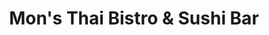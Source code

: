 ---
layout: place
title: "Mon's Thai Bistro & Sushi Bar"
permalink: /texas/san-antonio/mon-s-thai-bistro-sushi-bar.html
stateAbbr: TX
stateName: Texas
cityName: San Antonio
seo:
  name: "Mon's Thai Bistro & Sushi Bar"
  type: Restaurant
  links: http://www.monsthai.com/
description: "Looking for sushi in San Antonio, Texas? Check out Mon's Thai Bistro & Sushi Bar for a delightful Japanese dining experience. Enjoy a variety of sushi and ot..."
place_id: ChIJ6_ntwZ_1XIYRG0r71Wy2k7Q
photos:
  - name: >-
      places/ChIJ6_ntwZ_1XIYRG0r71Wy2k7Q/photos/AeeoHcLTZ-voPPoPPgLjYGxSmEyxYqplda-PjNnAT9HoO0Pp3t6jxLNbs1jPx_xlp5apZf3z-8shrAQrMg6XL2S0H0o1mCLno4ZLNtluEkkNxcJMO3Y8BPz63UGMjVffFmfcw9HM8ej-sA0jXoyN9IeW8B9YWPu3WrWkupEo0eoTBn57YmAUn0ECLh4E-bmMNZthtB0tg8SsxRyl70x95nDMsaysmG3k0-R09kEvOsrZr3jzIkXEcLh5if7zirgHtQdWtJRAGGUU0WXuB-PZClWkO_4bFRLwcINGCvrKuA-RZGEGbSUIJt_R5FNlSreYfseTyLTg6V8SteSc2FiqzlyLxhnut0bg9-CQvbUwqggVyxQE9dS3gpfC7cyNcrSaNpabOQ7XT73CVECKk76GSC1woqL4VN9ksrq4y_3vzr0Asn_-xd9x
    widthPx: 3024
    heightPx: 4032
    authorAttributions:
      - displayName: Shelly Sanchez Terrell
        uri: https://maps.google.com/maps/contrib/114337606913650576428
        photoUri: >-
          https://lh3.googleusercontent.com/a-/ALV-UjU3LFW_oFMG-qjjTqInVGma5KHvkEFVBe0fXVTpbzLbgK1YPgQ8dQ=s100-p-k-no-mo
    flagContentUri: >-
      https://www.google.com/local/imagery/report/?cb_client=maps_api_places.places_api&image_key=!1e10!2sCIHM0ogKEICAgIDh_fq-gAE&hl=en-US
    googleMapsUri: >-
      https://www.google.com/maps/place//data=!3m4!1e2!3m2!1sCIHM0ogKEICAgIDh_fq-gAE!2e10!4m2!3m1!1s0x865cf59fc1edf9eb:0xb493b66cd5fb4a1b
  - name: >-
      places/ChIJ6_ntwZ_1XIYRG0r71Wy2k7Q/photos/AeeoHcLOF3M9jzeRLtdPMAjzw2OGTF6K8mKF8b33sPzqzgSYrRLGfNNxeFh7jOrUe_NWEOUWHzmuH8az_ge11iRNv5k_b0K6xZdT5mL6aH2_OC4ktu9fpju1LCXzMJFdMllY6QMApXfGF-i4uh22XE794gbgmYcFxKtJ_f5sZRGlllf7PtEWuPfdGLOJiPG9oUqHEWc3aLsUcdYA2JyMI6rMUiOx9BslaXZpvFU-QiuiNHbJLN-zrOswzgOKtKAhYWmuxjAnjcELHgtuKc2CYMAtrONtwWBa9nnMgyuh-qD7alMtJpxP0bKRXsIuJeJSbnsc1Xn6u2owPKQgqbUeaykB9Wgu3eb43vjAAPLGhkpm_t2FHhhBRJhhzItNVECITIzzbAVvAWnWgybllYriMgyspSKePGX_52odTv7tz3FxHUIIPL-r
    widthPx: 4032
    heightPx: 2688
    authorAttributions:
      - displayName: Andrea
        uri: https://maps.google.com/maps/contrib/114520585379451721243
        photoUri: >-
          https://lh3.googleusercontent.com/a-/ALV-UjUBT9SGNC_OCcOHDgRvIv958nqr5DUlu1rchEgSx_h29EAcAHwEgA=s100-p-k-no-mo
    flagContentUri: >-
      https://www.google.com/local/imagery/report/?cb_client=maps_api_places.places_api&image_key=!1e10!2sCIHM0ogKEICAgICK-MuShQE&hl=en-US
    googleMapsUri: >-
      https://www.google.com/maps/place//data=!3m4!1e2!3m2!1sCIHM0ogKEICAgICK-MuShQE!2e10!4m2!3m1!1s0x865cf59fc1edf9eb:0xb493b66cd5fb4a1b
  - name: >-
      places/ChIJ6_ntwZ_1XIYRG0r71Wy2k7Q/photos/AeeoHcJLrqiV-MxJv1lp3KB7SmpjvgkFflQv2OZhuBcEyszeh-sLya2jqzqA8AAi5vKSFCF3hrC6MN61CeY_MuwuZGrvqqI_gMbFZ8J0MmfKCsDkBe4xyerFtL_1eAmVbCHZ9HP7_F3tWeIXQMglMhL3Y5sszAVXoat34MOER-jVgDrzTxHxnqqz28nuk2bewPFiXJo8cabBQpferAlbPGj9Hn0fcSfv0IvRHn_er97p3kH8i3aDgxC8uVCx6efGMAIs35nmQy5RtpA89tFRU-tFjl_oVyn_lIPzDmKOLqdcKEsm-uxyS_uUe2U-UwJHqw5pHb76adYNzEb35M4CKOmK1OrbpAYNpVhzXBCAYpkCOM_nvBO3zsqmoyd1UeJfw7PHzDoGYLXK_aKxF2r-sRDniCqdNwH4jEJ4uB_Ghrj1R8E
    widthPx: 3024
    heightPx: 4032
    authorAttributions:
      - displayName: Beck Wofford
        uri: https://maps.google.com/maps/contrib/108053497408124278935
        photoUri: >-
          https://lh3.googleusercontent.com/a-/ALV-UjWlwCtKbzfPVduBOQMldlVvkeid6yyB20XEYhbiMQwTQZHeWJ3m=s100-p-k-no-mo
    flagContentUri: >-
      https://www.google.com/local/imagery/report/?cb_client=maps_api_places.places_api&image_key=!1e10!2sCIHM0ogKEICAgICm4Za3PQ&hl=en-US
    googleMapsUri: >-
      https://www.google.com/maps/place//data=!3m4!1e2!3m2!1sCIHM0ogKEICAgICm4Za3PQ!2e10!4m2!3m1!1s0x865cf59fc1edf9eb:0xb493b66cd5fb4a1b
  - name: >-
      places/ChIJ6_ntwZ_1XIYRG0r71Wy2k7Q/photos/AeeoHcLq8aXT16hGnYyOMkyfOxjHDdw0yAs_EIEVkL74JJlOo49fIM0S_0DdlYt81MQeatOWCVMfOkkn3kGhn4vhlfra-r24gSzh-ElIjIuMp6xV6OhgOBYJ-VKRSuiNVy8tJdZXxkWqD4kdM7vGSnqgQzIT7XPB1eq2Fbpdi-N6GCUnHA5cQBY9-z2s0Rva8o0Ff6OALCfrc2QFl7MBIEwBVHr_ZtFHqkHMqWE9mWdvlMV5kWvFT7DvBaIs-05u8P74PBMMDAeuUPXZ_NJeeWo5paP8x4rOYqK-LwoQB30uby6dZts76JRHYkYKIoweTRDSIreAdbkHDHBwOsfXD9waNf-PSjof9SxEP1ljFG1Ix4bg-06MiFPGV0cQ0TqFW4lgbH9-bIpdC24LizEk-oiW4AFHl-ghFkOqqSsfB4qB99GPcRWe
    widthPx: 3000
    heightPx: 4000
    authorAttributions:
      - displayName: Brent L
        uri: https://maps.google.com/maps/contrib/104266121831233393715
        photoUri: >-
          https://lh3.googleusercontent.com/a-/ALV-UjWYqJ-rp0uANR3aqrfXBxFcucSzg2LqUYjcO-Cn-Sna2grOQ61HLg=s100-p-k-no-mo
    flagContentUri: >-
      https://www.google.com/local/imagery/report/?cb_client=maps_api_places.places_api&image_key=!1e10!2sCIHM0ogKEICAgIDNw_SAxQE&hl=en-US
    googleMapsUri: >-
      https://www.google.com/maps/place//data=!3m4!1e2!3m2!1sCIHM0ogKEICAgIDNw_SAxQE!2e10!4m2!3m1!1s0x865cf59fc1edf9eb:0xb493b66cd5fb4a1b
  - name: >-
      places/ChIJ6_ntwZ_1XIYRG0r71Wy2k7Q/photos/AeeoHcL-BW896akyi9zhWChCkjF1morLZcyzLYl6BtgSxavJrlUIifeBzH6L3seisAhJVSybQog3ugS2SnXm2o9rLKcKAlKALIgMC2ySGrx43imUxl8tEMgTZ7Gk5W3r5mGA9t4FbT66orQSxDoxDwMizp7ERADERWBKq8dOz8cAMa7qLVK8t2CJHooFu4IxmRP88OHNlNKDOpCcbumVEkGWmi5L258O4sW7jqoK6WjrVGIWQJ9zY__wTLJ65dm3D8m9Ff0ViG3c6JIGyp3Q1i8JMIuDLzFksvnAQKBJuM8GdgqwsLiA14DFF2yrOOnRMRc5qII89uV5ewnh3lNITIv9EOiiCbnHZSCryIT_tx9mmvjRksx062Fe1NTeSUj-0QJznwsQSLPnby_Zl5slvbqe2MIZsVUWU82MVXBq0HSjA-E807Wr
    widthPx: 4032
    heightPx: 1960
    authorAttributions:
      - displayName: Claudia Sanchez
        uri: https://maps.google.com/maps/contrib/105047692897041985983
        photoUri: >-
          https://lh3.googleusercontent.com/a-/ALV-UjWSDHWNYfZTVp9INk5ISbex5s3ZNJdJL1kpE-knAHMBEE55e3EiBA=s100-p-k-no-mo
    flagContentUri: >-
      https://www.google.com/local/imagery/report/?cb_client=maps_api_places.places_api&image_key=!1e10!2sCIHM0ogKEICAgIDu_v7ZvgE&hl=en-US
    googleMapsUri: >-
      https://www.google.com/maps/place//data=!3m4!1e2!3m2!1sCIHM0ogKEICAgIDu_v7ZvgE!2e10!4m2!3m1!1s0x865cf59fc1edf9eb:0xb493b66cd5fb4a1b
  - name: >-
      places/ChIJ6_ntwZ_1XIYRG0r71Wy2k7Q/photos/AeeoHcJsEx4yTLP-s8U5BkCgf0dwFr-s73F9cA3I7QuDI28vyFjag1KMkHnjiQvqa4ufOshJGsluSNowXVj0Z9d02vx1FyDknsUUVY_gjvkXQeyY1EBsvvx4K5ywNC4ADsT5fwGev9ltFhBUO1MJf52X0FRntNPzRDLyh5R_b9iIK9E4hAPI5CqHxgOIuplwdRQEplSiYiHEoJ5X2OxETSu9LuMzJedDVG_JYuaAet6T3G-xtW_XGuOcaGCE5uBr9yMXJ6GqWiy-xCJV1dUTByL3J8TjiOctFGLlb9Dofr8yQl-mOgHFpaajVA691E2uyWOoTyNvx-MafwvAiCqXwhWZal9km1w7fnGcq6PzZLMh-7fy-joKcajW_YmMv6Dj4xNrCAlfuc9hIZLr85kh6shxUa1Po0BiaRBztswAqBCECwDy4hS0
    widthPx: 4000
    heightPx: 2252
    authorAttributions:
      - displayName: Jacob Benavides
        uri: https://maps.google.com/maps/contrib/111517016873810306556
        photoUri: >-
          https://lh3.googleusercontent.com/a-/ALV-UjUSIBO5p7zcuAwtFrVFP-h1VT_m5rOjPXxr4fhr0E7iIWKvyYdq=s100-p-k-no-mo
    flagContentUri: >-
      https://www.google.com/local/imagery/report/?cb_client=maps_api_places.places_api&image_key=!1e10!2sCIHM0ogKEICAgICJw_unsQE&hl=en-US
    googleMapsUri: >-
      https://www.google.com/maps/place//data=!3m4!1e2!3m2!1sCIHM0ogKEICAgICJw_unsQE!2e10!4m2!3m1!1s0x865cf59fc1edf9eb:0xb493b66cd5fb4a1b
  - name: >-
      places/ChIJ6_ntwZ_1XIYRG0r71Wy2k7Q/photos/AeeoHcJO_x-MHCKqhI268EzLkviSxdjSHzKnzapDKviXoFqev2-CUDyCqRX5b8X6ZHedcvtdgCmTb0wtOER5uErOVI6NQGewNUUlU_lGr7vrDcZpR4IvrZ3uFVe_X21QhlvQP-TFhgGMSQLdKlXEDZYvV0w-JfCHVVZdyDRa0TcX8EXvJD22JpYYorJwMDJDYG_VLaxWqBljXQkZk996vYcsnylkcYzhC_Ajho2o7nnut7-9Ej3c1QNHO6MrZmQ4Txl2oXLF3wfEu420gEKCPl4ls1q5Dfg9qRASyTT0-SG5gD_psakfRQDqqPhnl-ouyTa550IPb8kKjkwq2u237i5VpJgwiyjxrnQinnGF6-1YQASoj5OQeT-golTuKZ06F5m-trmHKBkKM-okiI2GsaI9rlBvwTKapIkvQQV9axVuYPim_vrr
    widthPx: 4032
    heightPx: 1960
    authorAttributions:
      - displayName: Korey Vanderburg
        uri: https://maps.google.com/maps/contrib/109953579701803853457
        photoUri: >-
          https://lh3.googleusercontent.com/a/ACg8ocJDc3sCb-F7GUkWOIx4sffvJY4N2a2f6BD3KgdhpATGjuiXOg=s100-p-k-no-mo
    flagContentUri: >-
      https://www.google.com/local/imagery/report/?cb_client=maps_api_places.places_api&image_key=!1e10!2sCIHM0ogKEICAgIDx4vGztAE&hl=en-US
    googleMapsUri: >-
      https://www.google.com/maps/place//data=!3m4!1e2!3m2!1sCIHM0ogKEICAgIDx4vGztAE!2e10!4m2!3m1!1s0x865cf59fc1edf9eb:0xb493b66cd5fb4a1b
  - name: >-
      places/ChIJ6_ntwZ_1XIYRG0r71Wy2k7Q/photos/AeeoHcJZn7y7pXlN25zwYUMIInWdC8G6blgfGYL4gJ0eMEfiKcw5F8opam9b91v7n07COOoPhd0F1L0r17kCOTaJj4kepFycc-yzpOWZ8L77TGMjmcBPzA_M2cy2RA1UK5b0nVjtZYnuzZzUnD1M7voy-81taChnE73y6N8W2aBlWcDsEZXMQNPufiCj30nJjApBuwJPmb0I9oau0u4ugGFSTzBCggZzGFK3VXYeyzKHMNfd3phCY3THv8YSuSo8FLkkuD31skjnigi6yFZas2axHE-ixZn_DfkziKdQvQL68vUDJTeE2v4Mb7BQNEArZ_NeI3U-5bg4KIg1aNFwLlWHdp2FrW1YUbALlRVWelRnDjOiroL_vq88aJvoCsano1n-8GgjIPNcmftG7bL9SqchVXFjj0AEVhoHS5pxDdxmtOShiUYY
    widthPx: 4160
    heightPx: 3120
    authorAttributions:
      - displayName: Myztic Traveler
        uri: https://maps.google.com/maps/contrib/115989288429248748861
        photoUri: >-
          https://lh3.googleusercontent.com/a-/ALV-UjVty90Bva4DJL7fnVAdX2hdpsXBdb0AodlPRuQU1Ha4912PuGBgdQ=s100-p-k-no-mo
    flagContentUri: >-
      https://www.google.com/local/imagery/report/?cb_client=maps_api_places.places_api&image_key=!1e10!2sCIHM0ogKEICAgIDU5KL1vQE&hl=en-US
    googleMapsUri: >-
      https://www.google.com/maps/place//data=!3m4!1e2!3m2!1sCIHM0ogKEICAgIDU5KL1vQE!2e10!4m2!3m1!1s0x865cf59fc1edf9eb:0xb493b66cd5fb4a1b
  - name: >-
      places/ChIJ6_ntwZ_1XIYRG0r71Wy2k7Q/photos/AeeoHcL91XYHE0pse2tObVWZFP0aKH1r1oj4fS-1Hgxiy2PUS8EZCOWaw1iT26gbLVl39M4v4vrsdGqZE20u74xV3OlStSApcrtLtGwU-o_gjYRg-fr7JklOD958bqVt7abCNc0aeuGvfBx-g_qlPLyqi63ROvLec0o5WB1cl75gwbPWisUZVHkyDhLKO9M6DkIHjfwvHx8IMgh07HUafFpheZD6TlxqDtuFoVcL3dphKtLWDcAiak4SOnGT_crRqWHnomOMe3c3GyzvmmqbK3U-6wdH6qzVofIR4ZIDyHRad7w-86PTCZm8WcxXXipvKTlodZTAvovdkHwFZ7k9JAi3s7ycTRV0fBzmyOZKrKMSAIqlDiLsCUIHZj8LjcS66FWWgvQxy3Al_qdlUP7uC6PkBXXNY_Hi6PabRJid297Fjv7PnXw
    widthPx: 3024
    heightPx: 4032
    authorAttributions:
      - displayName: Shelly Sanchez Terrell
        uri: https://maps.google.com/maps/contrib/114337606913650576428
        photoUri: >-
          https://lh3.googleusercontent.com/a-/ALV-UjU3LFW_oFMG-qjjTqInVGma5KHvkEFVBe0fXVTpbzLbgK1YPgQ8dQ=s100-p-k-no-mo
    flagContentUri: >-
      https://www.google.com/local/imagery/report/?cb_client=maps_api_places.places_api&image_key=!1e10!2sCIHM0ogKEICAgIDh_fre_wE&hl=en-US
    googleMapsUri: >-
      https://www.google.com/maps/place//data=!3m4!1e2!3m2!1sCIHM0ogKEICAgIDh_fre_wE!2e10!4m2!3m1!1s0x865cf59fc1edf9eb:0xb493b66cd5fb4a1b
  - name: >-
      places/ChIJ6_ntwZ_1XIYRG0r71Wy2k7Q/photos/AeeoHcI61rAlYGLuJtNqYm_QZYFMIb0vlg3KRnbJq_huErj7fMzzy5suDdb7zNva6vxzy4fE-l3C1H_Ad72F2TdGYeszL62GaOiuvNPSikpnN_uAmSuOjV3oniyCPJ-MQTaRN6YysbXSNo3SXq0mSZdkXS67qkNLi76UatisDk67RJBJTMB8h69ERwGFqJlw37G3LMxMkdBN2BYpdTl9u5ygVSl8NTDScalCwf0DOaUZkex9ruqSuVbV60yAtTK-JPpvSElR8Z6wO0WqHHwdVKOf18ToYcWs1flxv3aFqNAZU2dOwJfZu-ldKnUs8rXrXVmTGxdZisIfL_YC9-pE2HE-OLOFPvADT-MVeEdqqw_kYQhnP1XFh9yLQTUGr6tZbo8xUUnnTekH_0hyCiTpIhFJCxof3U-iQ4qFVXxl38K-BxrdUg
    widthPx: 4000
    heightPx: 2252
    authorAttributions:
      - displayName: Jacob Benavides
        uri: https://maps.google.com/maps/contrib/111517016873810306556
        photoUri: >-
          https://lh3.googleusercontent.com/a-/ALV-UjUSIBO5p7zcuAwtFrVFP-h1VT_m5rOjPXxr4fhr0E7iIWKvyYdq=s100-p-k-no-mo
    flagContentUri: >-
      https://www.google.com/local/imagery/report/?cb_client=maps_api_places.places_api&image_key=!1e10!2sCIHM0ogKEICAgICJw_v3cw&hl=en-US
    googleMapsUri: >-
      https://www.google.com/maps/place//data=!3m4!1e2!3m2!1sCIHM0ogKEICAgICJw_v3cw!2e10!4m2!3m1!1s0x865cf59fc1edf9eb:0xb493b66cd5fb4a1b
address: 4901 Broadway, San Antonio, TX 78209, USA
street: 4901 Broadway
city: San Antonio
state: TX
zip: '78209'
country: USA
neighborhood: Uptown Central
latitude: '29.471915'
longitude: '-98.463848'
accessibility_options:
  wheelchairAccessibleParking: true
  wheelchairAccessibleEntrance: true
  wheelchairAccessibleRestroom: true
  wheelchairAccessibleSeating: true
business_status: OPERATIONAL
name: Mon's Thai Bistro & Sushi Bar
google_maps_links:
  directionsUri: >-
    https://www.google.com/maps/dir//''/data=!4m7!4m6!1m1!4e2!1m2!1m1!1s0x865cf59fc1edf9eb:0xb493b66cd5fb4a1b!3e0
  placeUri: https://maps.google.com/?cid=13011944326966233627
  writeAReviewUri: >-
    https://www.google.com/maps/place//data=!4m3!3m2!1s0x865cf59fc1edf9eb:0xb493b66cd5fb4a1b!12e1
  reviewsUri: >-
    https://www.google.com/maps/place//data=!4m4!3m3!1s0x865cf59fc1edf9eb:0xb493b66cd5fb4a1b!9m1!1b1
  photosUri: >-
    https://www.google.com/maps/place//data=!4m3!3m2!1s0x865cf59fc1edf9eb:0xb493b66cd5fb4a1b!10e5
primary_type: Thai Restaurant
opening_hours:
  regular: null
  current: null
secondary_opening_hours:
  regular:
    weekdayDescriptions: null
    type: null
  current:
    weekdayDescriptions: null
    type: null
phone: (210) 822-3253
price_level: PRICE_LEVEL_MODERATE
price_range: $10 &ndash; $20
rating: '4.1'
rating_count: 460
website: http://www.monsthai.com/
reviews: null
parking_options: null
payment_options: null
allow_dogs: null
curbside_pickup: null
delivery: null
dine_in: null
good_for_children: null
good_for_groups: null
good_for_sports: null
live_music: null
menu_for_children: null
outdoor_seating: null
reservable: null
restroom: null
serves_beer: null
serves_breakfast: null
serves_brunch: null
serves_cocktails: null
serves_coffee: null
serves_dinner: null
serves_dessert: null
serves_lunch: null
serves_vegetarian_food: null
serves_wine: null
takeout: null
summary: null

---